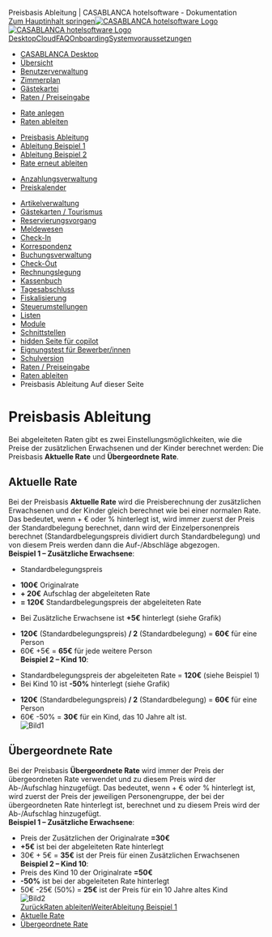 Preisbasis Ableitung | CASABLANCA hotelsoftware - Dokumentation  
[Zum Hauptinhalt springen](https://docs.casablanca.at/desktop/raten/ableitung/preisbasis/#__docusaurus_skipToContent_fallback)[![CASABLANCA hotelsoftware Logo](https://docs.casablanca.at/img/logo.png) ![CASABLANCA hotelsoftware Logo](https://docs.casablanca.at/img/Casablanca_LOGO_2022_neg.png)](https://docs.casablanca.at/) [Desktop](https://docs.casablanca.at/desktop/desktop/)[Cloud](https://docs.casablanca.at/cloud/cloud_systems/)[FAQ](https://docs.casablanca.at/faq)[Onboarding](https://docs.casablanca.at/onboarding/fiscalization)[Systemvoraussetzungen](https://docs.casablanca.at/system_requirements)  
* [CASABLANCA Desktop](https://docs.casablanca.at/desktop/desktop/)
* [Übersicht](https://docs.casablanca.at/desktop/interface/)
* [Benutzerverwaltung](https://docs.casablanca.at/desktop/user_management/)
* [Zimmerplan](https://docs.casablanca.at/desktop/room_plan/)
* [Gästekartei](https://docs.casablanca.at/desktop/guest_profile/)
* [Raten / Preiseingabe](https://docs.casablanca.at/desktop/raten/)
+ [Rate anlegen](https://docs.casablanca.at/desktop/raten/rates/)
+ [Raten ableiten](https://docs.casablanca.at/desktop/raten/ableitung/)
- [Preisbasis Ableitung](https://docs.casablanca.at/desktop/raten/ableitung/preisbasis)
- [Ableitung Beispiel 1](https://docs.casablanca.at/desktop/raten/ableitung/abl_online)
- [Ableitung Beispiel 2](https://docs.casablanca.at/desktop/raten/ableitung/abl_frueh)
- [Rate erneut ableiten](https://docs.casablanca.at/desktop/raten/ableitung/abl_neu)
+ [Anzahlungsverwaltung](https://docs.casablanca.at/desktop/raten/deposit_management/)
+ [Preiskalender](https://docs.casablanca.at/desktop/raten/preiskalender/)
* [Artikelverwaltung](https://docs.casablanca.at/desktop/articles/)
* [Gästekarten / Tourismus](https://docs.casablanca.at/desktop/guest_cards/)
* [Reservierungsvorgang](https://docs.casablanca.at/desktop/reservation_process/)
* [Meldewesen](https://docs.casablanca.at/desktop/registration/)
* [Check-In](https://docs.casablanca.at/desktop/check_in/)
* [Korrespondenz](https://docs.casablanca.at/desktop/correspondence/)
* [Buchungsverwaltung](https://docs.casablanca.at/desktop/account/)
* [Check-Out](https://docs.casablanca.at/desktop/check-out/)
* [Rechnungslegung](https://docs.casablanca.at/desktop/accounting/)
* [Kassenbuch](https://docs.casablanca.at/desktop/cashbook/)
* [Tagesabschluss](https://docs.casablanca.at/desktop/daily_closing/)
* [Fiskalisierung](https://docs.casablanca.at/desktop/fiscalization/)
* [Steuerumstellungen](https://docs.casablanca.at/desktop/tax_changes/)
* [Listen](https://docs.casablanca.at/desktop/lists/)
* [Module](https://docs.casablanca.at/desktop/module/)
* [Schnittstellen](https://docs.casablanca.at/desktop/interfaces/)
* [hidden Seite für copilot](https://docs.casablanca.at/desktop/hidden_copilot)
* [Eignungstest für Bewerber/innen](https://docs.casablanca.at/desktop/qualification)
* [Schulversion](https://docs.casablanca.at/desktop/schoolversion)  
* [Raten / Preiseingabe](https://docs.casablanca.at/desktop/raten/)
* [Raten ableiten](https://docs.casablanca.at/desktop/raten/ableitung/)
* Preisbasis Ableitung
Auf dieser Seite

# Preisbasis Ableitung  
Bei abgeleiteten Raten gibt es zwei Einstellungsmöglichkeiten, wie die Preise der zusätzlichen
Erwachsenen und der Kinder berechnet werden: Die Preisbasis **Aktuelle Rate** und **Übergeordnete Rate**.

## Aktuelle Rate[](https://docs.casablanca.at/desktop/raten/ableitung/preisbasis/#aktuelle-rate "Direkter Link zu Aktuelle Rate")  
Bei der Preisbasis **Aktuelle Rate** wird die Preisberechnung der zusätzlichen Erwachsenen und der
Kinder gleich berechnet wie bei einer normalen Rate. Das bedeutet, wenn + € oder % hinterlegt ist, wird immer zuerst der Preis der Standardbelegung berechnet, dann wird der Einzelpersonenpreis berechnet (Standardbelegungspreis dividiert durch Standardbelegung) und von diesem Preis werden dann die Auf-/Abschläge abgezogen.  
**Beispiel 1 – Zusätzliche Erwachsene**:  
* Standardbelegungspreis
+ **100€** Originalrate
+ **+ 20€** Aufschlag der abgeleiteten Rate
+ **= 120€** Standardbelegungspreis der abgeleiteten Rate
* Bei Zusätzliche Erwachsene ist **+5€** hinterlegt (siehe Grafik)
+ **120€** (Standardbelegungspreis) **/ 2** (Standardbelegung) = **60€** für eine Person
+ 60€ +5€ = **65€** für jede weitere Person  
**Beispiel 2 – Kind 10**:  
* Standardbelegungspreis der abgeleiteten Rate = **120€** (siehe Beispiel 1)
* Bei Kind 10 ist **-50%** hinterlegt (siehe Grafik)
+ **120€** (Standardbelegungspreis) **/ 2** (Standardbelegung) = **60€** für eine Person
+ 60€ -50% = **30€** für ein Kind, das 10 Jahre alt ist.  
![Bild1](https://docs.casablanca.at/assets/images/ableitung_rate_preise-57148b3d8b59c7dbf7937bf801031866.png "Ableitung Ratenpreise")

## Übergeordnete Rate[](https://docs.casablanca.at/desktop/raten/ableitung/preisbasis/#übergeordnete-rate "Direkter Link zu Übergeordnete Rate")  
Bei der Preisbasis **Übergeordnete Rate** wird immer der Preis der übergeordneten Rate verwendet
und zu diesem Preis wird der Ab-/Aufschlag hinzugefügt. Das bedeutet, wenn + € oder % hinterlegt ist, wird zuerst der Preis der jeweiligen Personengruppe, der bei der übergeordneten Rate hinterlegt ist, berechnet und zu diesem Preis wird der Ab-/Aufschlag hinzugefügt.  
**Beispiel 1 – Zusätzliche Erwachsene**:  
* Preis der Zusätzlichen der Originalrate **=30€**
* **+5€** ist bei der abgeleiteten Rate hinterlegt
* 30€ + 5€ = **35€** ist der Preis für einen Zusätzlichen Erwachsenen  
**Beispiel 2 – Kind 10**:  
* Preis des Kind 10 der Originalrate **=50€**
* **-50%** ist bei der abgeleiteten Rate hinterlegt
* 50€ -25€ (50%) = **25€** ist der Preis für ein 10 Jahre altes Kind  
![Bild2](https://docs.casablanca.at/assets/images/ableitung_rate_ueber-8db50564990fc6b21dc7e1a54d731ab2.png "Übergeordnete Ratenpreise")  
[ZurückRaten ableiten](https://docs.casablanca.at/desktop/raten/ableitung/)[WeiterAbleitung Beispiel 1](https://docs.casablanca.at/desktop/raten/ableitung/abl_online)  
* [Aktuelle Rate](https://docs.casablanca.at/desktop/raten/ableitung/preisbasis/#aktuelle-rate)
* [Übergeordnete Rate](https://docs.casablanca.at/desktop/raten/ableitung/preisbasis/#übergeordnete-rate)